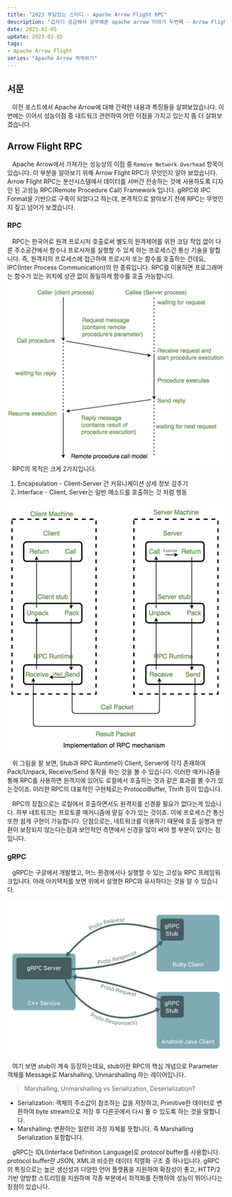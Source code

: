```yaml
---
title: "2023 부담있는 스터디 - Apache Arrow Flight RPC"
description: "갑자기 궁금해서 공부해본 apache arrow 이야기 두번째 - Arrow Flight RPC"
date: 2023-02-05
update: 2023-02-05
tags:
- Apache Arrow Flight
series: "Apache Arrow 찍먹하기"
---
```


## 서문
&nbsp;&nbsp; 이전 포스트에서 Apache Arrow에 대해 간략한 내용과 특징들을 살펴보았습니다. 이번에는 이어서 성능이점 중 네트워크 관련하여 어떤 이점을 가지고 있는지 좀 더 살펴보겠습니다.

## Arrow Flight RPC

&nbsp;&nbsp; Apache Arrow에서 가져가는 성능상의 이점 중 `Remove Network Overhead` 항목이 있습니다. 이 부분을 알아보기 위해 Arrow Flight RPC가 무엇인지 알아 보았습니다. Arrow Flight RPC는 분산시스템에서 데이터를 서버간 전송하는 것에 사용하도록 디자인 된 고성능 RPC(Remote Procedure Call) Framework 입니다. gRPC와 IPC Format을 기반으로 구축이 되었다고 하는데, 본격적으로 알아보기 전에 RPC는 무엇인지 짚고 넘어가 보겠습니다. 

### RPC

&nbsp;&nbsp; RPC는 한국어로 원격 프로시저 호출로써 별도의 원격제어를 위한 코딩 작업 없이 다른 주소공간에서 함수나 프로시저를 실행할 수 있게 하는 프로세스간 통신 기술을 말합니다. 즉, 원격지의 프로세스에 접근하여 프로시저 또는 함수를 호출하는 건데요, IPC(Inter Process Communication)의 한 종류입니다. RPC를 이용하면 프로그래머는 함수가 있는 위치에 상관 없이 동일하게 함수를 호출 가능합니다. 
![RPC-model](./RPC-model.png)
&nbsp;&nbsp; RPC의 목적은 크게 2가지입니다.

1. Encapsulation - Client-Server 간 커뮤니케이션 상세 정보 감추기
2. Interface - Client, Server는 일반 메소드를 호출하는 것 처럼 행동

![RPC-mechanism](./RPC-mechanism.png)

&nbsp;&nbsp; 위 그림을 잘 보면, Stub과 RPC Runtime이 Client, Server에 각각 존재하여 Pack/Unpack, Receive/Send 동작을 하는 것을 볼 수 있습니다. 이러한 매커니즘을 통해 RPC를 사용하면 원격지에 있어도 로컬에서 호출하는 것과 같은 효과를 볼 수가 있는것이죠. 이러한 RPC의 대표적인 구현체로는 ProtocolBuffer, Thrift 등이 있습니다.

&nbsp;&nbsp; RPC의 장점으로는 로컬에서 호출하면서도 원격지를 신경쓸 필요가 없다는게 있습니다. 하부 네트워크는 프로토콜 매커니즘에 맡길 수가 있는 것이죠. 이에 프로세스간 통신 또한 쉽게 구현이 가능합니다. 단점으로는, 네트워크를 이용하기 때문에 호출 실행과 반환이 보장되지 않는다는점과 보안적인 측면에서 신경을 많이 써야 할 부분이 있다는 점 입니다.

### gRPC

&nbsp;&nbsp; gRPC는 구글에서 개발했고, 어느 환경에서나 실행할 수 있는 고성능 RPC 프레임워크입니다. 아래 아키텍처를 보면 위에서 설명한 RPC와 유사하다는 것을 알 수 있습니다. 

![gRPC](./gRPC.png)

&nbsp;&nbsp; 여기 보면 stub이 계속 등장하는데요, stub이란 RPC의 핵심 개념으로 Parameter 객체를 Message로 Marshalling, Unmarshalling 하는 레이어입니다. 

> Marshalling, Unmarshalling vs Serialization, Deserialization?
- Serialization: 객체의 주소값이 참조하는 값을 저장하고, Primitive한 데이터로 변환하여 byte stream으로 저장 후 다른곳에서 다시 풀 수 있도록 하는 것을 말합니다.
- Marshalling: 변환하는 일련의 과정 자체를 뜻합니다. 즉 Marshalling Serialization 포함합니다.

&nbsp;&nbsp; gRPC는 IDL(Interface Definition Language)로 protocol buffer를 사용합니다. protocol buffer란 JSON, XML과 비슷한 데이터 직렬화 구조 중 하나입니다. gRPC의 특징으로는 높은 생산성과 다양한 언어 플랫폼을 지원하여 확장성이 좋고, HTTP/2 기반 양방향 스트리밍을 지원하며 각종 부분에서 최적화를 진행하여 성능이 뛰어나다는 장점이 있습니다.


